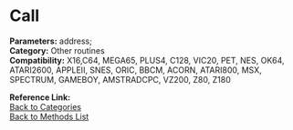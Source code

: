 # Call

**Parameters:** address;  
**Category:** Other routines  
**Compatibility:** X16,C64, MEGA65, PLUS4, C128, VIC20, PET,  NES, OK64, ATARI2600, APPLEII, SNES, ORIC, BBCM, ACORN, ATARI800, MSX, SPECTRUM, GAMEBOY, AMSTRADCPC, VZ200, Z80, Z180  

**Reference Link:**  
[Back to Categories](../categories/other_routines.md)  
[Back to Methods List](../../SUMMARY.md)
